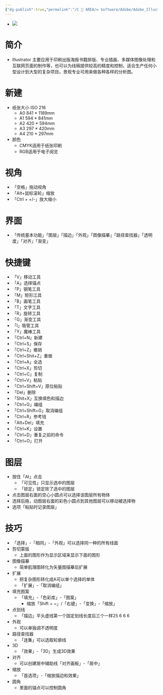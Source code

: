 ```yaml
---
{"dg-publish":true,"permalink":"/C 📔 AREA/⚒️ Software/Adobe/Adobe_Illustrator/","tags":["⚒️"],"noteIcon":"3","created":"2024-10-09T09:33:13.000+08:00","updated":"2024-12-12T15:53:37.851+08:00"}
---
```


- ![](https://api2.mubu.com/v3/document_image/884339d7-bc9f-47e4-8b40-b51ef7bfb476-20454557.jpg)  
# 简介  
- Illustrator 主要应用于印刷出版海报书籍排版、专业插画、多媒体图像处理和互联网页面的制作等，也可以为线稿提供较高的精度和控制，适合生产任何小型设计到大型的复杂项目。景观专业可用来做各种各样的分析图。
# 新建  
-   纸张大小 ISO 216
	-   A0 841 * 1189mm  
	-   A1 594 * 841mm  
	-   A2 420 * 594mm  
	-   A3 297 * 420mm  
	-   A4 210 * 297mm  
-   颜色  
	-   CMYK适用于纸张印刷  
	-   RGB适用于电子阅览  
# 视角  
-   「空格」拖动视角  
-   「AIt+鼠标滚轮」缩放  
-   「Ctrl + +/-」放大缩小  
# 界面  
-   「传统基本功能」「图层」「描边」「外观」「图像描摹」「路径查找器」「透明度」「对齐」「渐变」  
# 快捷键  
-   「V」移动工具  
-   「A」选择锚点  
-   「P」钢笔工具  
-   「M」矩形江具  
-   「B」画笔工具  
-   「T」文字工具  
-   「R」旋转工具  
-   「G」渐变工具  
-   「I」吸管工具  
-   「Y」魔棒工具  
-   「Ctrl+N」新建  
-   「Ctrl+S」保存  
-   「Ctrl+Z」撤销  
-   「Ctrl+Shit+Z」重做  
-   「Ctrl+A」全选  
-   「Ctrl+X」剪切  
-   「Ctrl+C」复制  
-   「Ctrl+V」粘贴  
-   「Ctrl+Shift+V」原位粘贴  
-   「Del」删除  
-   「Shit+X」互换填色和描边  
-   「Ctrl+G」编组  
-   「Ctrl+Shift+G」取消编组  
-   「Ctrl+R」参考钱  
-   「AIt+Del」填充  
-   「Ctrl+K」设置  
-   「Ctrl+D」重复之前的命令  
-   「Ctrl+O」打开  
# 图层  
-   按住「At」点击  
	-   「可见性」只显示选中的图层  
	-   「锁定」锁定除了选中的图层  
-   点击图层右面的空心小圆点可以选择该图层所有物体  
-   选择后拖，动图层右面的彩色小圆点到其他图层可以移动被选择物  
-   选项「粘贴时记录图层」  
# 技巧  
-   「选择」-「相同」-「外观」可以选择同一种的所有线面  
-   剪切蒙版  
	-   上面的图形作为显示区域来显示下面的图形  
-   图像描摹  
	-   简单肌理图转化为矢量图描摹后扩展  
-   扩展  
	-   把复杂图形转化成A可以单个选择的单体  
	-   「扩展」-「取消编组」  
-   填充图案  
	-   「填充」-「色彩库」-「图案」  
		-   缩放「Shift + ~」/「右键」-「变换」-「缩放」  
-   点划线  
	-   「描边」平头虚线第一个固定划线长度后三个一样25 6 6 6  
-   外观  
	-   可以单独调不透明度  
-   路径查找器  
	-   「连集」可以选取轮廓线  
-   3D  
	-   「效果」-「3D」生成3D效果  
-   对齐  
	-   可以创建居中辅助线「对齐画板」-「居中」  
-   缩放  
	-   「首选项」-「缩放描边和效果」  
-   圆角  
	-   里面的锚点可以控制圆角